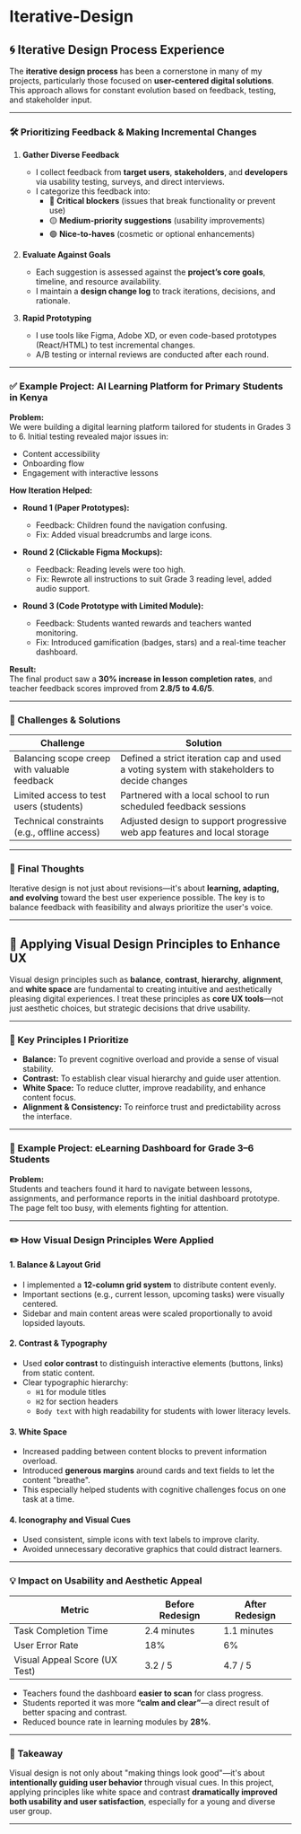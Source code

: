 # Iterative-Design

## 🌀 Iterative Design Process Experience

The **iterative design process** has been a cornerstone in many of my projects, particularly those focused on **user-centered digital solutions**. This approach allows for constant evolution based on feedback, testing, and stakeholder input.

---

### 🛠️ Prioritizing Feedback & Making Incremental Changes

1. **Gather Diverse Feedback**
   - I collect feedback from **target users**, **stakeholders**, and **developers** via usability testing, surveys, and direct interviews.
   - I categorize this feedback into:
     - 🔴 **Critical blockers** (issues that break functionality or prevent use)
     - 🟡 **Medium-priority suggestions** (usability improvements)
     - 🟢 **Nice-to-haves** (cosmetic or optional enhancements)

2. **Evaluate Against Goals**
   - Each suggestion is assessed against the **project’s core goals**, timeline, and resource availability.
   - I maintain a **design change log** to track iterations, decisions, and rationale.

3. **Rapid Prototyping**
   - I use tools like Figma, Adobe XD, or even code-based prototypes (React/HTML) to test incremental changes.
   - A/B testing or internal reviews are conducted after each round.

---

### ✅ Example Project: AI Learning Platform for Primary Students in Kenya

**Problem:**  
We were building a digital learning platform tailored for students in Grades 3 to 6. Initial testing revealed major issues in:
- Content accessibility
- Onboarding flow
- Engagement with interactive lessons

**How Iteration Helped:**
- **Round 1 (Paper Prototypes):**
  - Feedback: Children found the navigation confusing.
  - Fix: Added visual breadcrumbs and large icons.

- **Round 2 (Clickable Figma Mockups):**
  - Feedback: Reading levels were too high.
  - Fix: Rewrote all instructions to suit Grade 3 reading level, added audio support.

- **Round 3 (Code Prototype with Limited Module):**
  - Feedback: Students wanted rewards and teachers wanted monitoring.
  - Fix: Introduced gamification (badges, stars) and a real-time teacher dashboard.

**Result:**  
The final product saw a **30% increase in lesson completion rates**, and teacher feedback scores improved from **2.8/5 to 4.6/5**.

---

### 🧗 Challenges & Solutions

| Challenge                                      | Solution                                               |
|-----------------------------------------------|--------------------------------------------------------|
| Balancing scope creep with valuable feedback  | Defined a strict iteration cap and used a voting system with stakeholders to decide changes |
| Limited access to test users (students)       | Partnered with a local school to run scheduled feedback sessions |
| Technical constraints (e.g., offline access)  | Adjusted design to support progressive web app features and local storage |

---

### 🔁 Final Thoughts

Iterative design is not just about revisions—it's about **learning, adapting, and evolving** toward the best user experience possible. The key is to balance feedback with feasibility and always prioritize the user's voice.

***
## 🎨 Applying Visual Design Principles to Enhance UX

Visual design principles such as **balance**, **contrast**, **hierarchy**, **alignment**, and **white space** are fundamental to creating intuitive and aesthetically pleasing digital experiences. I treat these principles as **core UX tools**—not just aesthetic choices, but strategic decisions that drive usability.

---

### 🧩 Key Principles I Prioritize

- **Balance:** To prevent cognitive overload and provide a sense of visual stability.
- **Contrast:** To establish clear visual hierarchy and guide user attention.
- **White Space:** To reduce clutter, improve readability, and enhance content focus.
- **Alignment & Consistency:** To reinforce trust and predictability across the interface.

---

### 📁 Example Project: eLearning Dashboard for Grade 3–6 Students

**Problem:**  
Students and teachers found it hard to navigate between lessons, assignments, and performance reports in the initial dashboard prototype. The page felt too busy, with elements fighting for attention.

---

### ✏️ How Visual Design Principles Were Applied

#### 1. **Balance & Layout Grid**
- I implemented a **12-column grid system** to distribute content evenly.
- Important sections (e.g., current lesson, upcoming tasks) were visually centered.
- Sidebar and main content areas were scaled proportionally to avoid lopsided layouts.

#### 2. **Contrast & Typography**
- Used **color contrast** to distinguish interactive elements (buttons, links) from static content.
- Clear typographic hierarchy:  
  - `H1` for module titles  
  - `H2` for section headers  
  - `Body text` with high readability for students with lower literacy levels.

#### 3. **White Space**
- Increased padding between content blocks to prevent information overload.
- Introduced **generous margins** around cards and text fields to let the content "breathe".
- This especially helped students with cognitive challenges focus on one task at a time.

#### 4. **Iconography and Visual Cues**
- Used consistent, simple icons with text labels to improve clarity.
- Avoided unnecessary decorative graphics that could distract learners.

---

### 💡 Impact on Usability and Aesthetic Appeal

| Metric                        | Before Redesign | After Redesign |
|------------------------------|-----------------|----------------|
| Task Completion Time         | 2.4 minutes     | 1.1 minutes    |
| User Error Rate              | 18%             | 6%             |
| Visual Appeal Score (UX Test)| 3.2 / 5         | 4.7 / 5        |

- Teachers found the dashboard **easier to scan** for class progress.
- Students reported it was more **“calm and clear”**—a direct result of better spacing and contrast.
- Reduced bounce rate in learning modules by **28%**.

---

### 🧠 Takeaway

Visual design is not only about "making things look good"—it's about **intentionally guiding user behavior** through visual cues. In this project, applying principles like white space and contrast **dramatically improved both usability and user satisfaction**, especially for a young and diverse user group.

---

